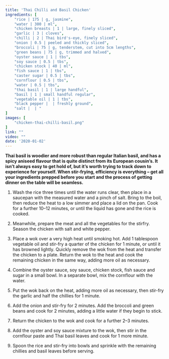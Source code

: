 ```yaml
---
title: 'Thai Chilli and Basil Chicken'
ingredients: [
    "rice | 175 | g, jasmine",
    "water | 300 | ml",
    "chicken breasts | 1 | large, finely sliced",
    "garlic | 3 | cloves",
    "chilli | 2 | Thai bird's-eye, finely sliced",
    "onion | 0.5 | peeled and thickly sliced",
    "broccoli | 75 | g, tenderstem, cut into 5cm lengths",
    "green beans | 75 | g, trimmed and halved",
    "oyster sauce | 1 | tbs",
    "soy sauce | 0.5 | tbs",
    "chicken stock | 40 | ml",
    "fish sauce | 1 | tbs",
    "caster sugar | 0.5 | tbs",
    "cornflour | 0.5 | tbs",
    "water | 0.5 | tbs",
    "thai basil | 1 | large handful",
    "basil | 1 | small handful regular",
    "vegetable oil | 1 | tbs",
    "black pepper |  | freshly ground",
    "salt |  | "
]
images: [
    "chicken-thai-chilli-basil.png"
]
link: ""
video: ""
date: '2020-01-02'
---
```


**Thai basil is woodier and more robust than regular Italian basil, and
has a spicy aniseed flavour that is quite distinct from its European
cousin’s. It isn’t always easy to get hold of, but it’s worth trying to
track down to experience for yourself. When stir-frying, efficiency
is everything – get all your ingredients prepped before you start
and the process of getting dinner on the table will be seamless.**

1. Wash the rice three times until the water runs clear, then place
in a saucepan with the measured water and a pinch of salt.
Bring to the boil, then reduce the heat to a low simmer and
place a lid on the pan. Cook for a further 10–12 minutes, or until
the liquid has gone and the rice is cooked.

2. Meanwhile, prepare the meat and all the vegetables for the stirfry. Season the chicken with salt and white pepper.

3. Place a wok over a very high heat until smoking hot. Add 1
tablespoon vegetable oil and stir-fry a quarter of the chicken for
1 minute, or until it has browned lightly. Quickly remove the wok
from the heat and transfer the chicken to a plate. Return the
wok to the heat and cook the remaining chicken in the same
way, adding more oil as necessary.

4. Combine the oyster sauce, soy sauce, chicken stock, fish sauce
and sugar in a small bowl. In a separate bowl, mix the cornflour
with the water.

5. Put the wok back on the heat, adding more oil as necessary,
then stir-fry the garlic and half the chillies for 1 minute.

6. Add the onion and stir-fry for 2 minutes. Add the broccoli and
green beans and cook for 2 minutes, adding a little water if they
begin to stick.

7. Return the chicken to the wok and cook for a further 2–3
minutes.

8. Add the oyster and soy sauce mixture to the wok, then stir in
the cornflour paste and Thai basil leaves and cook for 1 more
minute.

9. Spoon the rice and stir-fry into bowls and sprinkle with the
remaining chillies and basil leaves before serving.
